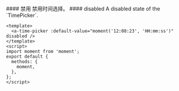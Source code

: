 <cn>
#### 禁用
禁用时间选择。
</cn>

<us>
#### disabled
A disabled state of the `TimePicker`.
</us>

```vue
<template>
  <a-time-picker :default-value="moment('12:08:23', 'HH:mm:ss')" disabled />
</template>
<script>
import moment from 'moment';
export default {
  methods: {
    moment,
  },
};
</script>
```
